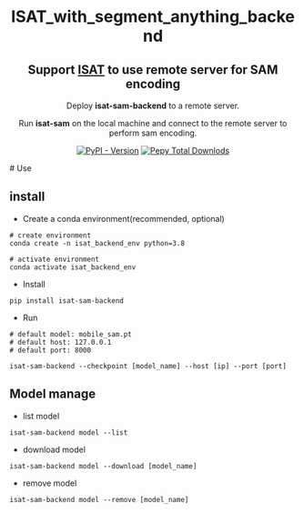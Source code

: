 <h1 align='center'>ISAT_with_segment_anything_backend</h1>
<h2 align='center'>Support <a href="https://github.com/yatengLG/ISAT_with_segment_anything">ISAT</a> to use remote server for SAM encoding</h2>
    <p align="center">Deploy <b>isat-sam-backend</b> to a remote server. </p>
<p align="center">Run <b>isat-sam</b> on the local machine and connect to the remote server to perform sam encoding. </p>
<p align='center'>
    <a href='https://pypi.org/project/isat-sam-backend/' target="_blank"><img alt="PyPI - Version" src="https://img.shields.io/pypi/v/isat-sam-backend"></a>
    <a href='https://pypi.org/project/isat-sam-backend/' target="_blank"><img alt="Pepy Total Downlods" src="https://img.shields.io/pepy/dt/isat-sam-backend"></a>
</p>
# Use

## install
- Create a conda environment(recommended, optional)
```shell
# create environment
conda create -n isat_backend_env python=3.8

# activate environment
conda activate isat_backend_env
```

- Install
```shell
pip install isat-sam-backend
```

- Run
```shell
# default model: mobile_sam.pt
# default host: 127.0.0.1 
# default port: 8000

isat-sam-backend --checkpoint [model_name] --host [ip] --port [port]
```

## Model manage
- list model
```shell
isat-sam-backend model --list
```

- download model
```shell
isat-sam-backend model --download [model_name]
```

- remove model
```shell
isat-sam-backend model --remove [model_name]
```


